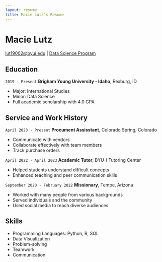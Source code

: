 ```yaml
---
layout: resume
title: Macie Lutz's Resume
---
```

# Macie Lutz

<div id="webaddress">
<a href="lut19002@byui.edu">lut19002@byui.edu</a>
| <a href="https://byuidatascience.github.io/development.html">Data Science Program</a>
</div>

<!-- https://www.monique.tech/the-art-of-markdown -->


## Education

`2019 - Present`
__Brigham Young University - Idaho__, Rexburg, ID

- Major: International Studies
- Minor: Data Science
- Full academic scholarship with 4.0 GPA


## Service and Work History

`April 2023 - Present`
__Procument Assisstant__, Colorado Spring, Colorado <!-- Including the name of the company in your resume can provide valuable context to recruiters regarding the specific industry experience you possess. --> 

- Communicate with vendors
- Collaborate effectively with team members
- Track purchase orders

`April 2022 - April 2023`
__Academic Tutor__, BYU-I Tutoring Center

- Helped students understand difficult concepts
- Enhanced teaching and peer communication skills

`September 2020 - February 2022`
__Missionary__, Tempe, Arizona

- Worked with many people from various backgrounds
- Served individuals and the community
- Used social media to reach diverse audiences

## Skills <!-- Given your limited experience, highlighting your skills can be an effective way to demonstrate your value. By showcasing your skill set, interviewers can gain insight into the specific abilities you possess and assess how they can be beneficial to the company. --> 
<!-- These are example of skills you can add. --> 
- Programming Languages: Python, R, SQL
- Data Visualization
- Problem-solving
- Teamwork
- Communication

<!-- ### Footer

Last updated: May 2013 -->


